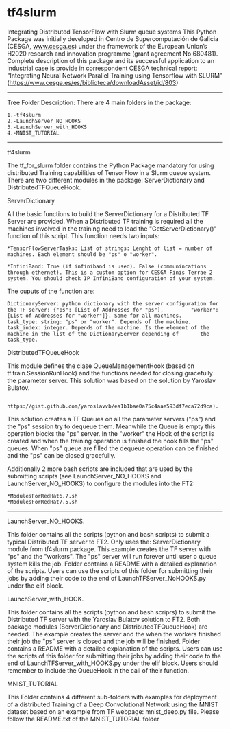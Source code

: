 # tf4slurm
Integrating Distributed TensorFlow with Slurm queue systems
This Python Package was initially developed in Centro de Supercomputación de Galicia (CESGA, www.cesga.es) under the framework of the European Union’s H2020 research and innovation programme (grant agreement No 680481).
Complete description of this package and its successful application to an industrial case is provide in correspondent CESGA technical report: “Integrating Neural Network Parallel Training using Tensorflow with SLURM” (https://www.cesga.es/es/biblioteca/downloadAsset/id/803)
*****************************************************************************
Tree Folder Description:
There are 4 main folders in the package:

	1.-tf4slurm
	2.-LaunchServer_NO_HOOKS
	3.-LaunchServer_with_HOOKS
	4.-MNIST_TUTORIAL
	
************************************************************************************************

tf4slurm

The tf_for_slurm folder contains the Python Package mandatory for using distributed Training
capabilities of TensorFlow in a Slurm queue system. There are two different modules in the package: ServerDictionary and DistributedTFQueueHook.

ServerDictionary

All the basic functions to build the ServerDictionary for a Distributed TF Server are provided. When a Distributed TF training is required all the machines involved in the training need to load the "GetServerDictionary()" function of this script. This function needs two inputs:

	*TensorFlowServerTasks: List of strings: Lenght of list = number of machines. Each element should be "ps" o "worker".
  
	*InfiniBand: True (if infiniband is used). False (communincations through ethernet). This is a custom option for CESGA Finis Terrae 2 system. You should check IP InfiniBand configuration of your system. 
  
The ouputs of the function are:

	DictionaryServer: python dictionary with the server configuration for the TF server: {"ps": [List of Addresses for "ps"],         "worker": [List of Addresses for "worker"]}. Same for all machines.
	task_type: string: "ps" or "worker". Depends of the machine.
	task_index: integer. Depends of the machine. Is the element of the machine in the list of the DictionaryServer depending of       the task_type.

DistributedTFQueueHook

This module defines the clase QueueManagementHook (based on tf.train.SessionRunHook) and the functions needed for closing gracefully the parameter server. This solution was based on the solution by Yaroslav Bulatov.
		
		https://gist.github.com/yaroslavvb/ea1b1bae0a75c4aae593df7eca72d9ca).
		
This solution creates a TF Queues on all the parameter servers ("ps") and the "ps" session try to dequeue them. Meanwhile the Queue is empty this operation blocks the "ps" server. In the "worker" the Hook of the script is created and when the training operation is finished the hook fills the "ps" queues. When "ps" queue are filled the dequeue operation can be finished and the "ps" can be closed gracefully.

Additionally 2 more bash scripts are included that are used by the submitting scripts (see LaunchServer_NO_HOOKS and LaunchServer_NO_HOOKS) to configure the modules into the FT2:

	*ModulesForRedHat6.7.sh
	*ModulesForRedHat7.5.sh

**************************************************************************************************

LaunchServer_NO_HOOKS.

This folder contains all the scripts (python and bash scripts) to submit a typical Distributed TF server to FT2. Only uses the: ServerDictionary module from tf4slurm package. This example creates the TF server with "ps" and the "workers". The "ps" server will run forever until user o queue system kills the job. Folder contains a README with a detailed explanation of the scripts. Users can use the scripts of this folder for submitting their jobs by adding their code to the end of LaunchTFServer_NoHOOKS.py under the elif block.

LaunchServer_with_HOOK.

This folder contains all the scripts (python and bash scriprs) to submit the Distributed TF server with the Yaroslav Bulatov solution to FT2. Both package modules (ServerDictionary and DistributedTFQueueHook) are needed. The example creates the server and the when the workers finished their job the "ps" server is closed and the job will be finished. Folder contains a README with a detailed explanation of the scripts. Users can use the scripts of this folder for submitting their jobs by adding their code to the end of LaunchTFServer_with_HOOKS.py under the elif block. Users should remember to include the QueueHook in the call of their function.


MNIST_TUTORIAL

This Folder contains 4 different sub-folders with examples for deployment of a distributed Training of a Deep Convolutional Network using the MNIST dataset based on an example from TF webpage: mnist_deep.py file. Please follow the README.txt of the MNIST_TUTORIAL folder 


